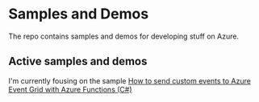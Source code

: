 # Samples and Demos
The repo contains samples and demos for developing stuff on Azure.


## Active samples and demos
I'm currently fousing on the sample [How to send custom events to Azure Event Grid with Azure Functions (C#)](./azure-event-grid/custom-events-with-functions-csharp/README.md)